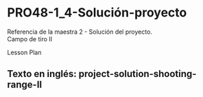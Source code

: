 # PRO48-1_4-Solución-proyecto
Referencia de la maestra 2 - Solución del proyecto.  
Campo de tiro II  

Lesson Plan  
## Texto en inglés: project-solution-shooting-range-II
